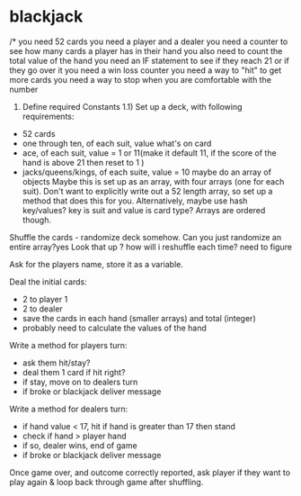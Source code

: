 # blackjack
/* 
you need 52 cards
you need a player and a dealer
you need a counter to see how many cards a player has in their hand
you also need to count the total value of the hand
you need an IF statement to see if they reach 21 or if they go over it
you need a win loss counter
you need a way to "hit" to get more cards
you need a way to stop when you are comfortable with the number

1) Define required Constants 
  1.1) Set up a deck, with following requirements:

- 52 cards
- one through ten, of each suit, value what's on card
- ace, of each suit, value = 1 or 11(make it default 11, if the score of the hand is above 21 then reset to 1 )
- jacks/queens/kings, of each suite, value = 10
maybe do an array of objects 
Maybe this is set up as an array, with four arrays (one for each suit). Don't want to explicitly write out a 52 length array, so set up a method that does this for you. Alternatively, maybe use hash key/values? key is suit and value is card type? Arrays are ordered though. 

Shuffle the cards - randomize deck somehow. Can you just randomize an entire array?yes Look that up ? how will i reshuffle each time? need to figure

Ask for the players name, store it as a variable.

Deal the initial cards:

- 2 to player 1 
- 2 to dealer
- save the cards in each hand (smaller arrays) and total (integer)
- probably need to calculate the values of the hand 

Write a method for players turn:

- ask them hit/stay?
- deal them 1 card if hit right?
- if stay, move on to dealers turn
- if broke or blackjack deliver message

Write a method for dealers turn: 

- if hand value < 17, hit
if hand is greater than 17 then stand 
- check if hand > player hand
- if so, dealer wins, end of game
- if broke or blackjack deliver message

Once game over, and outcome correctly reported, ask player if they want to play again & loop back through game after shuffling.  
